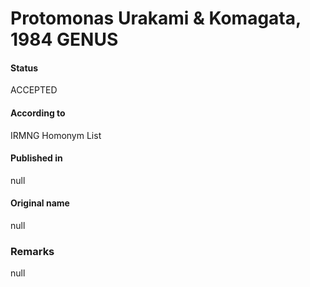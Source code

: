 Protomonas Urakami & Komagata, 1984 GENUS
=======

#### Status
ACCEPTED

#### According to
IRMNG Homonym List

#### Published in
null

#### Original name
null

### Remarks
null